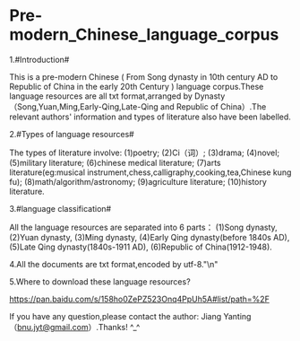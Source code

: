 # Pre-modern_Chinese_language_corpus

1.#Introduction#

  This is a pre-modern Chinese ( From Song dynasty in 10th century AD to Republic of China in the early 20th Century ) language corpus.These language resources are all txt format,arranged by Dynasty（Song,Yuan,Ming,Early-Qing,Late-Qing and Republic of China）.The relevant authors' information and types of literature also have been labelled. 

2.#Types of language resources#

  The types of literature involve: 
  (1)poetry;
  (2)Ci（词）;
  (3)drama;
  (4)novel;
  (5)military literature;
  (6)chinese medical literature;
  (7)arts literature(eg:musical instrument,chess,calligraphy,cooking,tea,Chinese kung fu); 
  (8)math/algorithm/astronomy;
  (9)agriculture literature;
  (10)history literature.

3.#language classification#

  All the language resources are separated into 6 parts：
  (1)Song dynasty,
  (2)Yuan dynasty,
  (3)Ming dynasty,
  (4)Early Qing dynasty(before 1840s AD),
  (5)Late Qing dynasty(1840s-1911 AD),
  (6)Republic of China(1912-1948).
  

4.All the documents are txt format,encoded by utf-8."\n"

5.Where to download these language resources?

  https://pan.baidu.com/s/158ho0ZePZ523Onq4PpUh5A#list/path=%2F
 
 If you have any question,please contact the author: Jiang Yanting（bnu.jyt@gmail.com）.Thanks! ^_^
